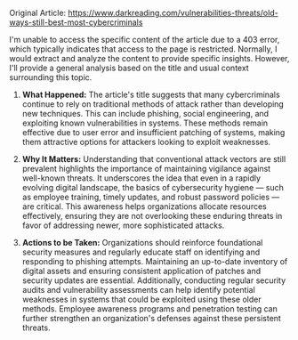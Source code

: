 Original Article: https://www.darkreading.com/vulnerabilities-threats/old-ways-still-best-most-cybercriminals

I'm unable to access the specific content of the article due to a 403 error, which typically indicates that access to the page is restricted. Normally, I would extract and analyze the content to provide specific insights. However, I'll provide a general analysis based on the title and usual context surrounding this topic.

1) **What Happened:**
   The article's title suggests that many cybercriminals continue to rely on traditional methods of attack rather than developing new techniques. This can include phishing, social engineering, and exploiting known vulnerabilities in systems. These methods remain effective due to user error and insufficient patching of systems, making them attractive options for attackers looking to exploit weaknesses.

2) **Why It Matters:**
   Understanding that conventional attack vectors are still prevalent highlights the importance of maintaining vigilance against well-known threats. It underscores the idea that even in a rapidly evolving digital landscape, the basics of cybersecurity hygiene — such as employee training, timely updates, and robust password policies — are critical. This awareness helps organizations allocate resources effectively, ensuring they are not overlooking these enduring threats in favor of addressing newer, more sophisticated attacks.

3) **Actions to be Taken:**
   Organizations should reinforce foundational security measures and regularly educate staff on identifying and responding to phishing attempts. Maintaining an up-to-date inventory of digital assets and ensuring consistent application of patches and security updates are essential. Additionally, conducting regular security audits and vulnerability assessments can help identify potential weaknesses in systems that could be exploited using these older methods. Employee awareness programs and penetration testing can further strengthen an organization's defenses against these persistent threats.